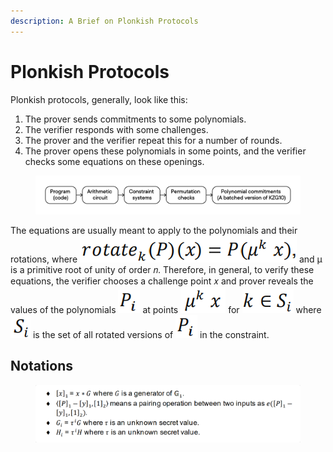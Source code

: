 ```yaml
---
description: A Brief on Plonkish Protocols
---
```


# Plonkish Protocols

Plonkish protocols, generally, look like this:

1. The prover sends commitments to some polynomials.
2. The verifier responds with some challenges.
3. The prover and the verifier repeat this for a number of rounds.
4. The prover opens these polynomials in some points, and the verifier checks some equations on these openings.

<figure><img src="../../.gitbook/assets/SHplonk.png" alt=""><figcaption></figcaption></figure>

The equations are usually meant to apply to the polynomials and their rotations, where <img src="../../.gitbook/assets/image (7).png" alt="" data-size="line"> and μ is a primitive root of unity of order 𝑛. Therefore, in general, to verify these equations, the verifier chooses a challenge point 𝑥 and prover reveals the values of the polynomials <img src="../../.gitbook/assets/image (22).png" alt="" data-size="line"> at points <img src="../../.gitbook/assets/image (13).png" alt="" data-size="line"> for <img src="../../.gitbook/assets/image (4).png" alt="" data-size="line"> where <img src="../../.gitbook/assets/image (1).png" alt="" data-size="line"> is the set of all rotated versions of <img src="../../.gitbook/assets/image (22).png" alt="" data-size="line"> in the constraint.

## Notations

<figure><img src="../../.gitbook/assets/shplonk-notation.png" alt=""><figcaption></figcaption></figure>
